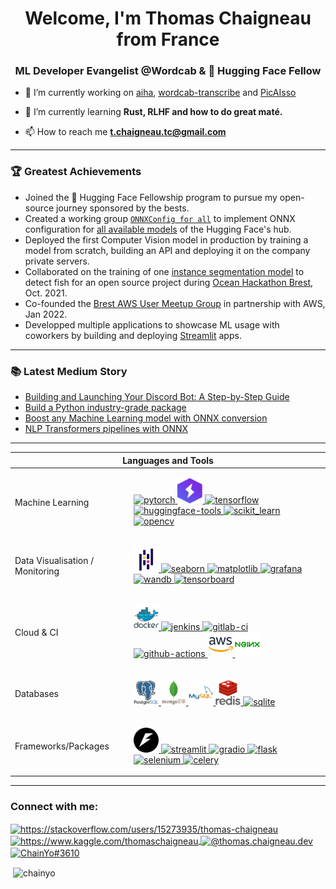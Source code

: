 <h1 align="center">Welcome, I'm Thomas Chaigneau from France</h1>
<h3 align="center">ML Developer Evangelist @Wordcab & 🤗 Hugging Face Fellow</h3>

- 🔭 I’m currently working on [aiha](https://github.com/chainyo/aiha), [wordcab-transcribe](https://github.com/Wordcab/wordcab-transcribe) and [PicAIsso](https://github.com/chainyo/picaisso)

- 🌱 I’m currently learning **Rust, RLHF and how to do great maté.**

- 📫 How to reach me **t.chaigneau.tc@gmail.com**

---

### 🏆 Greatest Achievements

- Joined the 🤗 Hugging Face Fellowship program to pursue my open-source journey sponsored by the bests.
- Created a working group [`ONNXConfig for all`](https://huggingface.co/OWG) to implement ONNX configuration for [all available models]((https://github.com/huggingface/transformers/issues/16308)) of the Hugging Face's hub.
- Deployed the first Computer Vision model in production by training a model from scratch, building an API and deploying it on the company private servers.
- Collaborated on the training of one [instance segmentation model](https://youtu.be/HnbFB3h_AAg) to detect fish for an open source project during [Ocean Hackathon Brest](https://www.campusmer.fr/Home-4185-0-0-0.html), Oct. 2021.
- Co-founded the [Brest AWS User Meetup Group](https://www.meetup.com/Brest-AWS-User-Group/) in partnership with AWS, Jan 2022.
- Developped multiple applications to showcase ML usage with coworkers by building and deploying [Streamlit](https://streamlit.io/) apps.

---

### 📚 Latest Medium Story
<!-- MEDIUM-STORY-LIST:START -->
- [Building and Launching Your Discord Bot: A Step-by-Step Guide](https://medium.com/@thomaschaigneau.ai/building-and-launching-your-discord-bot-a-step-by-step-guide-f803f7943d33?source=rss-9e928cd81db0------2)
- [Build a Python industry-grade package](https://medium.com/@thomaschaigneau.ai/build-a-python-industry-grade-package-88c7fd64c1af?source=rss-9e928cd81db0------2)
- [Boost any Machine Learning model with ONNX conversion](https://towardsdatascience.com/boost-any-machine-learning-model-with-onnx-conversion-de34e1a38266?source=rss-9e928cd81db0------2)
- [NLP Transformers pipelines with ONNX](https://towardsdatascience.com/nlp-transformers-pipelines-with-onnx-9b890d015723?source=rss-9e928cd81db0------2)
<!-- MEDIUM-STORY-LIST:END -->

---

<table>
    <thead>
        <tr>
            <th colspan="2">Languages and Tools</th>
        </tr>
    </thead>
    <tbody>
        <tr>
          <td>Machine Learning</td>
          <td>
            <p align="left">
              <a href="https://pytorch.org/" target="_blank" rel="noreferrer"> 
                <img src="https://www.vectorlogo.zone/logos/pytorch/pytorch-icon.svg" alt="pytorch" width="40" height="40"/> 
              </a>
              <a href="https://www.pytorchlightning.ai/" target="_blank" rel="noreferrer"> 
                <img src="https://raw.githubusercontent.com/Lightning-AI/lightning/master/docs/source-pytorch/_static/images/icon.svg" alt="pytorch-lightning" width="40" height="40"/> 
              </a>
              <a href="https://www.tensorflow.org" target="_blank" rel="noreferrer"> 
                <img src="https://www.vectorlogo.zone/logos/tensorflow/tensorflow-icon.svg" alt="tensorflow" width="40" height="40"/> 
              </a>
              <a href="https://huggingface.co/" target="_blank" rel="noreferrer"> 
                <img src="https://uptime-storage.s3.amazonaws.com/logos/d32f5c39b694f3e64d29fc2c9b988cdd.png" alt="huggingface-tools" width="40" height="40"/> 
              </a>
              <a href="https://scikit-learn.org/" target="_blank" rel="noreferrer"> 
                <img src="https://upload.wikimedia.org/wikipedia/commons/0/05/Scikit_learn_logo_small.svg" alt="scikit_learn" width="40" height="40"/> 
              </a>
              <a href="https://opencv.org/" target="_blank" rel="noreferrer"> 
                <img src="https://www.vectorlogo.zone/logos/opencv/opencv-icon.svg" alt="opencv" width="40" height="40"/> 
              </a>
            </p>
          </td>
        </tr>
        <tr>
          <td>Data Visualisation / Monitoring</td>
          <td>
            <p align="left">
              <a href="https://pandas.pydata.org/" target="_blank" rel="noreferrer"> 
                <img src="https://raw.githubusercontent.com/devicons/devicon/2ae2a900d2f041da66e950e4d48052658d850630/icons/pandas/pandas-original.svg" alt="pandas" width="40" height="40"/> 
              </a>
              <a href="https://seaborn.pydata.org/" target="_blank" rel="noreferrer"> 
                <img src="https://seaborn.pydata.org/_images/logo-mark-lightbg.svg" alt="seaborn" width="40" height="40"/> 
              </a>
              <a href="https://matplotlib.org/" target="_blank" rel="noreferrer"> 
                <img src="https://camo.githubusercontent.com/50181d33f193cdd1730f6413365521f06b2c4b76048759e89cf7847629fb3541/68747470733a2f2f63646e2e737667706f726e2e636f6d2f6c6f676f732f6d6174706c6f746c69622d69636f6e2e737667" alt="matplotlib" width="40" height="40"/> 
              </a>
              <a href="https://grafana.com" target="_blank" rel="noreferrer"> 
                <img src="https://www.vectorlogo.zone/logos/grafana/grafana-icon.svg" alt="grafana" width="40" height="40"/> 
              </a>
              <a href="https://wandb.ai/site" target="_blank" rel="noreferrer"> 
                <img src="https://github.com/wandb/assets/blob/main/wandb-dots-logo.svg" alt="wandb" width="40" height="40"/> 
              </a>
              <a href="https://www.tensorflow.org/tensorboard" target="_blank" rel="noreferrer"> 
                <img src="https://www.tensorflow.org/site-assets/images/project-logos/tensorboard-logo-social.png" alt="tensorboard" width="40" height="40"/> 
              </a>
            </p>
          </td>
        </tr>
        <tr>
          <td>Cloud & CI</td>
          <td>
            <p align="left"> 
              <a href="https://www.docker.com/" target="_blank" rel="noreferrer"> 
                <img src="https://raw.githubusercontent.com/devicons/devicon/master/icons/docker/docker-original-wordmark.svg" alt="docker" width="40" height="40"/> 
              </a>
              <a href="https://www.jenkins.io" target="_blank" rel="noreferrer"> 
                <img src="https://www.vectorlogo.zone/logos/jenkins/jenkins-icon.svg" alt="jenkins" width="40" height="40"/> 
              </a>
              <a href="https://about.gitlab.com/" target="_blank" rel="noreferrer"> 
                <img src="https://about.gitlab.com/images/press/logo/svg/gitlab-icon-rgb.svg" alt="gitlab-ci" width="40" height="40"/> 
              </a>
              <a href="https://github.com/features/actions" target="_blank" rel="noreferrer"> 
                <img src="https://camo.githubusercontent.com/5e86afd16a93f1249f4b8d31783e110da71fd7ded147f2fc957320b39f842f34/68747470733a2f2f63646e2e737667706f726e2e636f6d2f6c6f676f732f6769746875622d616374696f6e732e737667" alt="github-actions" width="40" height="40"/> 
              </a>
              <a href="https://aws.amazon.com" target="_blank" rel="noreferrer"> 
                <img src="https://raw.githubusercontent.com/devicons/devicon/master/icons/amazonwebservices/amazonwebservices-original-wordmark.svg" alt="aws" width="40" height="40"/>
              </a>
              <a href="https://www.nginx.com" target="_blank" rel="noreferrer"> 
                <img src="https://raw.githubusercontent.com/devicons/devicon/master/icons/nginx/nginx-original.svg" alt="nginx" width="40" height="40"/> 
              </a>
            </p>
          </td>
        </tr>
        <tr>
          <td>Databases</td>
          <td>
            <p align="left">
              <a href="https://www.postgresql.org" target="_blank" rel="noreferrer"> 
                <img src="https://raw.githubusercontent.com/devicons/devicon/master/icons/postgresql/postgresql-original-wordmark.svg" alt="postgresql" width="40" height="40"/> 
              </a>
              <a href="https://www.mongodb.com/" target="_blank" rel="noreferrer">
                <img src="https://raw.githubusercontent.com/devicons/devicon/master/icons/mongodb/mongodb-original-wordmark.svg" alt="mongodb" width="40" height="40"/> 
              </a>
              <a href="https://www.mysql.com/" target="_blank" rel="noreferrer"> 
                <img src="https://raw.githubusercontent.com/devicons/devicon/master/icons/mysql/mysql-original-wordmark.svg" alt="mysql" width="40" height="40"/>
              </a>
              <a href="https://redis.io" target="_blank" rel="noreferrer"> 
                <img src="https://raw.githubusercontent.com/devicons/devicon/master/icons/redis/redis-original-wordmark.svg" alt="redis" width="40" height="40"/> 
              </a>
              <a href="https://www.sqlite.org/" target="_blank" rel="noreferrer"> 
                <img src="https://www.vectorlogo.zone/logos/sqlite/sqlite-icon.svg" alt="sqlite" width="40" height="40"/>
              </a>
            </p>
          </td>
        </tr>
        <tr>
          <td>Frameworks/Packages</td>
          <td>
            <p align="left">
              <a href="https://fastapi.tiangolo.com/" target="_blank" rel="noreferrer"> 
                <img src="https://raw.githubusercontent.com/simple-icons/simple-icons/master/icons/fastapi.svg" alt="fastapi" width="40" height="40"/> 
              </a>
              <a href="https://streamlit.io/" target="_blank" rel="noreferrer"> 
                <img src="https://streamlit.io/images/brand/streamlit-mark-color.svg" alt="streamlit" width="40" height="40"/> 
              </a>
              <a href="https://gradio.app/" target="_blank" rel="noreferrer"> 
                <img src="https://www.freecodecamp.org/news/content/images/2022/01/gradio-image-2.png" alt="gradio" width="40" height="40"/> 
              </a>
              <a href="https://flask.palletsprojects.com/" target="_blank" rel="noreferrer"> 
                <img src="https://www.vectorlogo.zone/logos/pocoo_flask/pocoo_flask-icon.svg" alt="flask" width="40" height="40"/> 
              </a>
              <a href="https://www.selenium.dev" target="_blank" rel="noreferrer"> 
                <img src="https://raw.githubusercontent.com/detain/svg-logos/780f25886640cef088af994181646db2f6b1a3f8/svg/selenium-logo.svg" alt="selenium" width="40" height="40"/>
              </a>
              <a href="https://docs.celeryproject.org/en/stable/index.html#" target="_blank" rel="noreferrer"> 
                <img src="https://docs.celeryproject.org/en/stable/_static/celery_512.png" alt="celery" width="40" height="40"/>
              </a> 
            </p>
          </td>
        </tr>
    </tbody>
</table>

---

<h3 align="left">Connect with me:</h3>
<p align="left">
    <a href="https://stackoverflow.com/users/https://stackoverflow.com/users/15273935/thomas-chaigneau" target="blank">
        <img align="center" src="https://raw.githubusercontent.com/rahuldkjain/github-profile-readme-generator/master/src/images/icons/Social/stack-overflow.svg" alt="https://stackoverflow.com/users/15273935/thomas-chaigneau" height="30" width="40" />
    </a>
    <a href="https://kaggle.com/https://www.kaggle.com/thomaschaigneau" target="blank">
        <img align="center" src="https://raw.githubusercontent.com/rahuldkjain/github-profile-readme-generator/master/src/images/icons/Social/kaggle.svg" alt="https://www.kaggle.com/thomaschaigneau" height="30" width="40" />
    </a>
    <a href="https://medium.com/@thomas.chaigneau.ai" target="blank">
        <img align="center" src="https://raw.githubusercontent.com/rahuldkjain/github-profile-readme-generator/master/src/images/icons/Social/medium.svg" alt="@thomas.chaigneau.dev" height="30" width="40" />
    </a>
    <a href="https://discord.gg/ChainYo#3610" target="blank">
        <img align="center" src="https://raw.githubusercontent.com/rahuldkjain/github-profile-readme-generator/master/src/images/icons/Social/discord.svg" alt="ChainYo#3610" height="30" width="40" />
    </a>
</p>

<p align="left">&nbsp;<img align="center" src="https://github-readme-stats.vercel.app/api?username=chainyo&show_icons=true&locale=en" alt="chainyo" /></p>
